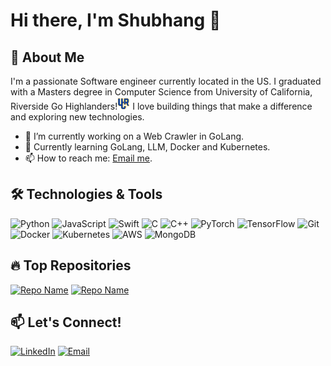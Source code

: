 # Hi there, I'm Shubhang 👋

## 🚀 About Me
I'm a passionate Software engineer currently located in the US. I graduated with a Masters degree in Computer Science from University of California, Riverside Go Highlanders!<img src="uc_riverside_highlanders_2020-pres.png" alt="Highlanders Logo" width="20" height="20" /> I love building things that make a difference and exploring new technologies. 

- 🔭 I’m currently working on a Web Crawler in GoLang.
- 🌱 Currently learning GoLang, LLM, Docker and Kubernetes.
- 📫 How to reach me: [Email me](mailto:shubhanghasabnis@gmail.com).

## 🛠️ Technologies & Tools
![Python](https://img.shields.io/badge/-Python-3776AB?logo=python&logoColor=white&style=flat-square)
![JavaScript](https://img.shields.io/badge/-JavaScript-F7DF1E?logo=javascript&logoColor=black&style=flat-square)
![Swift](https://img.shields.io/badge/-Swift-FA7343?logo=swift&logoColor=white&style=flat-square)
![C](https://img.shields.io/badge/-C-A8B9CC?logo=c&logoColor=white&style=flat-square)
![C++](https://img.shields.io/badge/-C++-00599C?logo=cplusplus&logoColor=white&style=flat-square)
![PyTorch](https://img.shields.io/badge/-PyTorch-EE4C2C?logo=pytorch&logoColor=white&style=flat-square)
![TensorFlow](https://img.shields.io/badge/-TensorFlow-FF6F00?logo=tensorflow&logoColor=white&style=flat-square)
![Git](https://img.shields.io/badge/-Git-F05032?logo=git&logoColor=white&style=flat-square)
![Docker](https://img.shields.io/badge/-Docker-2496ED?logo=docker&logoColor=white&style=flat-square)
![Kubernetes](https://img.shields.io/badge/-Kubernetes-326CE5?logo=kubernetes&logoColor=white&style=flat-square)
![AWS](https://img.shields.io/badge/-AWS-232F3E?logo=amazonaws&logoColor=white&style=flat-square)
![MongoDB](https://img.shields.io/badge/-MongoDB-47A248?logo=mongodb&logoColor=white&style=flat-square)

## 🔥 Top Repositories

[![Repo Name](https://github-readme-stats.vercel.app/api/pin/?username=hshubhang&repo=repository-name-1&theme=radical)](https://github.com/hshubhang/NatGen)
[![Repo Name](https://github-readme-stats.vercel.app/api/pin/?username=hshubhang&repo=repository-name-2&theme=radical)](https://github.com/hshubhang/MLP-Hyperparameter-Optimization)

## 📫 Let's Connect!
[![LinkedIn](https://img.shields.io/badge/-LinkedIn-0A66C2?logo=LinkedIn&logoColor=white&style=flat-square)](https://www.linkedin.com/in/shubhang-hasabnis-8b172217a/)
[![Email](https://img.shields.io/badge/-Email-D14836?logo=gmail&logoColor=white&style=flat-square)](shubhanghasabnis@gmail.com)
